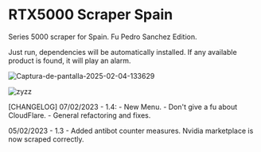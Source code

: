 # RTX5000 Scraper Spain
Series 5000 scraper for Spain. Fu Pedro Sanchez Edition.

Just run, dependencies will be automatically installed. If any available product is found, it will play an alarm.

![Captura-de-pantalla-2025-02-04-133629](https://github.com/user-attachments/assets/69aad785-20df-4572-98b8-728b7842a434)

![zyzz](https://github.com/user-attachments/assets/05b14530-f831-4a6d-9699-1254f123c209)


[CHANGELOG]
07/02/2023 - 1.4:
    - New Menu.
    - Don't give a fu about CloudFlare.
    - General refactoring and fixes.
    
05/02/2023 - 1.3 - Added antibot counter measures. Nvidia marketplace is now scraped correctly.

